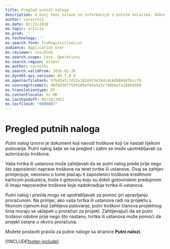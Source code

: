```yaml
---
title: Pregled putnih naloga
description: U ovoj temi nalaze se informacije o putnim nalozima. Dokumentacija putnog naloga planirala je putne troškove.
author: saraschi2
ms.date: 02/23/2018
ms.topic: article
ms.prod: ''
ms.technology: ''
ms.search.form: TrvRequisitionList
audience: Application User
ms.reviewer: roschlom
ms.search.scope: Core, Operations
ms.search.region: Global
ms.author: saraschi
ms.search.validFrom: 2016-02-28
ms.dyn365.ops.version: AX 7.0.0
ms.openlocfilehash: 5fbd2afc7d32e1824925af6dc4c6d088d4f6ccf9
ms.sourcegitcommit: 40f68387f594180af64a5e5c748b6efa188bd300
ms.translationtype: HT
ms.contentlocale: hr-HR
ms.lasthandoff: 05/10/2021
ms.locfileid: "6006007"
---
```

# <a name="travel-requisitions-overview"></a>Pregled putnih naloga

*Putni nalog* izvorni je dokument koji navodi troškove koji će nastati tijekom putovanja. Putni nalog šalje se na pregled i zatim se može upotrebljavati za autorizaciju troškova.

Vaša tvrtka ili ustanova može zahtijevati da se putni nalog preda prije nego što zaposlenici naprave troškove na teret tvrtke ili ustanove. Ovaj se zahtjev primjenjuje, neovisno o tome plaćaju li zaposlenici troškove kreditnom karticom poduzeća, troše li gotovinu koju su dobili gotovinskim predujmom ili imaju neposredne troškove koje nadoknađuje tvrtka ili ustanova.

Putni nalog i pravila mogu se upotrebljavati za pomoć pri upravljanju proračunom. Na primjer, ako vaša tvrtka ili ustanova radi na projektu s fiksnom cijenom koji zahtijeva putovanje, putni troškovi članova projektnog tima moraju se uklapati u proračun za projekt. Zahtijevajući da se putni troškovi odobre prije nego što nastanu, tvrtka ili ustanova može pomoći da projekt ostane u okviru proračuna.

Možete postaviti pravila za putne naloge sa stranice **Putni nalozi**.


[!INCLUDE[footer-include](../includes/footer-banner.md)]